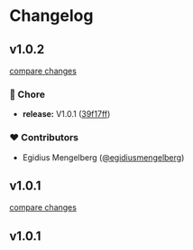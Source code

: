 # Changelog


## v1.0.2

[compare changes](https://github.com/egidiusmengelberg/nuxt-aos/compare/v1.0.1...v1.0.2)

### 🏡 Chore

- **release:** V1.0.1 ([39f17ff](https://github.com/egidiusmengelberg/nuxt-aos/commit/39f17ff))

### ❤️  Contributors

- Egidius Mengelberg ([@egidiusmengelberg](http://github.com/egidiusmengelberg))

## v1.0.1

[compare changes](https://github.com/egidiusmengelberg/nuxt-aos/compare/v1.0.1...v1.0.1)

## v1.0.1

